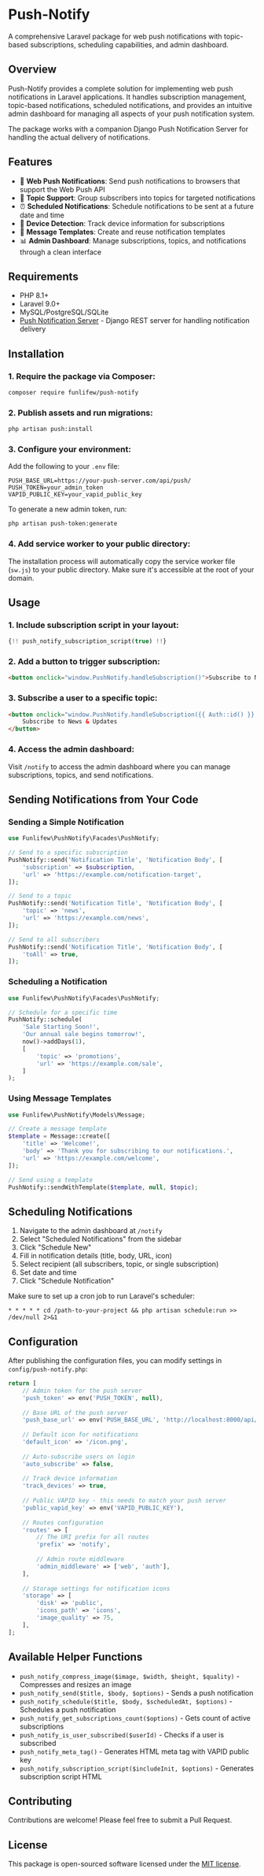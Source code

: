 # Push-Notify

A comprehensive Laravel package for web push notifications with topic-based subscriptions, scheduling capabilities, and admin dashboard.

## Overview

Push-Notify provides a complete solution for implementing web push notifications in Laravel applications. It handles subscription management, topic-based notifications, scheduled notifications, and provides an intuitive admin dashboard for managing all aspects of your push notification system.

The package works with a companion Django Push Notification Server for handling the actual delivery of notifications.

## Features

- 🔔 **Web Push Notifications**: Send push notifications to browsers that support the Web Push API
- 👥 **Topic Support**: Group subscribers into topics for targeted notifications
- ⏰ **Scheduled Notifications**: Schedule notifications to be sent at a future date and time
- 📱 **Device Detection**: Track device information for subscriptions
- 🔄 **Message Templates**: Create and reuse notification templates
- 📊 **Admin Dashboard**: Manage subscriptions, topics, and notifications through a clean interface

## Requirements

- PHP 8.1+
- Laravel 9.0+
- MySQL/PostgreSQL/SQLite
- [Push Notification Server](https://github.com/funlifew/push-notification-server) - Django REST server for handling notification delivery

## Installation

### 1. Require the package via Composer:

```bash
composer require funlifew/push-notify
```

### 2. Publish assets and run migrations:

```bash
php artisan push:install
```

### 3. Configure your environment:

Add the following to your `.env` file:

```
PUSH_BASE_URL=https://your-push-server.com/api/push/
PUSH_TOKEN=your_admin_token
VAPID_PUBLIC_KEY=your_vapid_public_key
```

To generate a new admin token, run:

```bash
php artisan push-token:generate
```

### 4. Add service worker to your public directory:

The installation process will automatically copy the service worker file (`sw.js`) to your public directory. Make sure it's accessible at the root of your domain.

## Usage

### 1. Include subscription script in your layout:

```php
{!! push_notify_subscription_script(true) !!}
```

### 2. Add a button to trigger subscription:

```html
<button onclick="window.PushNotify.handleSubscription()">Subscribe to Notifications</button>
```

### 3. Subscribe a user to a specific topic:

```html
<button onclick="window.PushNotify.handleSubscription({{ Auth::id() }}, ['news', 'updates'])">
    Subscribe to News & Updates
</button>
```

### 4. Access the admin dashboard:

Visit `/notify` to access the admin dashboard where you can manage subscriptions, topics, and send notifications.

## Sending Notifications from Your Code

### Sending a Simple Notification

```php
use Funlifew\PushNotify\Facades\PushNotify;

// Send to a specific subscription
PushNotify::send('Notification Title', 'Notification Body', [
    'subscription' => $subscription,
    'url' => 'https://example.com/notification-target',
]);

// Send to a topic
PushNotify::send('Notification Title', 'Notification Body', [
    'topic' => 'news',
    'url' => 'https://example.com/news',
]);

// Send to all subscribers
PushNotify::send('Notification Title', 'Notification Body', [
    'toAll' => true,
]);
```

### Scheduling a Notification

```php
use Funlifew\PushNotify\Facades\PushNotify;

// Schedule for a specific time
PushNotify::schedule(
    'Sale Starting Soon!', 
    'Our annual sale begins tomorrow!', 
    now()->addDays(1), 
    [
        'topic' => 'promotions',
        'url' => 'https://example.com/sale',
    ]
);
```

### Using Message Templates

```php
use Funlifew\PushNotify\Models\Message;

// Create a message template
$template = Message::create([
    'title' => 'Welcome!',
    'body' => 'Thank you for subscribing to our notifications.',
    'url' => 'https://example.com/welcome',
]);

// Send using a template
PushNotify::sendWithTemplate($template, null, $topic);
```

## Scheduling Notifications

1. Navigate to the admin dashboard at `/notify`
2. Select "Scheduled Notifications" from the sidebar
3. Click "Schedule New"
4. Fill in notification details (title, body, URL, icon)
5. Select recipient (all subscribers, topic, or single subscription)
6. Set date and time
7. Click "Schedule Notification"

Make sure to set up a cron job to run Laravel's scheduler:

```
* * * * * cd /path-to-your-project && php artisan schedule:run >> /dev/null 2>&1
```

## Configuration

After publishing the configuration files, you can modify settings in `config/push-notify.php`:

```php
return [
    // Admin token for the push server
    'push_token' => env('PUSH_TOKEN', null),
    
    // Base URL of the push server
    'push_base_url' => env('PUSH_BASE_URL', 'http://localhost:8000/api/push/'),
    
    // Default icon for notifications
    'default_icon' => '/icon.png',
    
    // Auto-subscribe users on login
    'auto_subscribe' => false,
    
    // Track device information
    'track_devices' => true,
    
    // Public VAPID key - this needs to match your push server
    'public_vapid_key' => env('VAPID_PUBLIC_KEY'),
    
    // Routes configuration
    'routes' => [
        // The URI prefix for all routes
        'prefix' => 'notify',
        
        // Admin route middleware
        'admin_middleware' => ['web', 'auth'],
    ],
    
    // Storage settings for notification icons
    'storage' => [
        'disk' => 'public',
        'icons_path' => 'icons',
        'image_quality' => 75,
    ],
];
```

## Available Helper Functions

- `push_notify_compress_image($image, $width, $height, $quality)` - Compresses and resizes an image
- `push_notify_send($title, $body, $options)` - Sends a push notification
- `push_notify_schedule($title, $body, $scheduledAt, $options)` - Schedules a push notification
- `push_notify_get_subscriptions_count($options)` - Gets count of active subscriptions
- `push_notify_is_user_subscribed($userId)` - Checks if a user is subscribed
- `push_notify_meta_tag()` - Generates HTML meta tag with VAPID public key
- `push_notify_subscription_script($includeInit, $options)` - Generates subscription script HTML

## Contributing

Contributions are welcome! Please feel free to submit a Pull Request.

## License

This package is open-sourced software licensed under the [MIT license](LICENSE.md).
